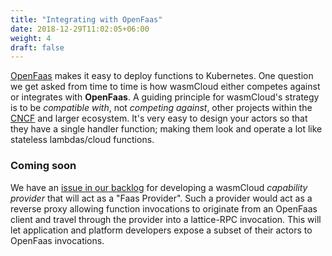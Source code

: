 ```yaml
---
title: "Integrating with OpenFaas"
date: 2018-12-29T11:02:05+06:00
weight: 4
draft: false
---
```


[OpenFaas](https://www.openfaas.com/) makes it easy to deploy functions to Kubernetes. One question we get asked from time to time is how wasmCloud either competes against or integrates with **OpenFaas**. A guiding principle for wasmCloud's strategy is to be _compatible with_, not _competing against_, other projects within the [CNCF](https://www.cncf.io/) and larger ecosystem. It's very easy to design your actors so that they have a single handler function; making them look and operate a lot like stateless lambdas/cloud functions.

### Coming soon

We have an [issue in our backlog](https://github.com/wasmcloud/capability-providers/issues/27) for developing a wasmCloud _capability provider_ that will act as a "Faas Provider". Such a provider would act as a reverse proxy allowing function invocations to originate from an OpenFaas client and travel through the provider into a lattice-RPC invocation. This will let application and platform developers expose a subset of their actors to OpenFaas invocations.

